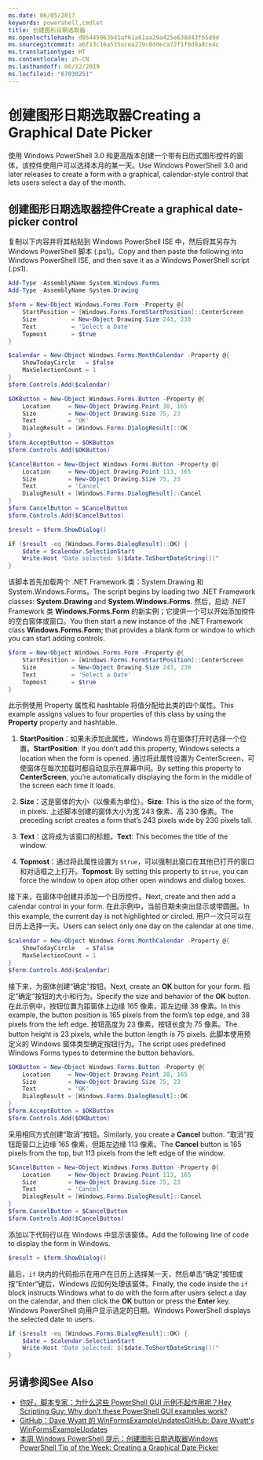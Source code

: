 ```yaml
---
ms.date: 06/05/2017
keywords: powershell,cmdlet
title: 创建图形日期选取器
ms.openlocfilehash: d05445963b41af61a61aa29a425e638d43fb5d9d
ms.sourcegitcommit: a6f13c16a535acea279c0ddeca72f1f0d8a8ce4c
ms.translationtype: HT
ms.contentlocale: zh-CN
ms.lasthandoff: 06/12/2019
ms.locfileid: "67030251"
---
```

# <a name="creating-a-graphical-date-picker"></a><span data-ttu-id="02f9c-103">创建图形日期选取器</span><span class="sxs-lookup"><span data-stu-id="02f9c-103">Creating a Graphical Date Picker</span></span>

<span data-ttu-id="02f9c-104">使用 Windows PowerShell 3.0 和更高版本创建一个带有日历式图形控件的窗体，该控件使用户可以选择本月的某一天。</span><span class="sxs-lookup"><span data-stu-id="02f9c-104">Use Windows PowerShell 3.0 and later releases to create a form with a graphical, calendar-style control that lets users select a day of the month.</span></span>

## <a name="create-a-graphical-date-picker-control"></a><span data-ttu-id="02f9c-105">创建图形日期选取器控件</span><span class="sxs-lookup"><span data-stu-id="02f9c-105">Create a graphical date-picker control</span></span>

<span data-ttu-id="02f9c-106">复制以下内容并将其粘贴到 Windows PowerShell ISE 中，然后将其另存为 Windows PowerShell 脚本 (.ps1)。</span><span class="sxs-lookup"><span data-stu-id="02f9c-106">Copy and then paste the following into Windows PowerShell ISE, and then save it as a Windows PowerShell script (.ps1).</span></span>

```powershell
Add-Type -AssemblyName System.Windows.Forms
Add-Type -AssemblyName System.Drawing

$form = New-Object Windows.Forms.Form -Property @{
    StartPosition = [Windows.Forms.FormStartPosition]::CenterScreen
    Size          = New-Object Drawing.Size 243, 230
    Text          = 'Select a Date'
    Topmost       = $true
}

$calendar = New-Object Windows.Forms.MonthCalendar -Property @{
    ShowTodayCircle   = $false
    MaxSelectionCount = 1
}
$form.Controls.Add($calendar)

$OKButton = New-Object Windows.Forms.Button -Property @{
    Location     = New-Object Drawing.Point 38, 165
    Size         = New-Object Drawing.Size 75, 23
    Text         = 'OK'
    DialogResult = [Windows.Forms.DialogResult]::OK
}
$form.AcceptButton = $OKButton
$form.Controls.Add($OKButton)

$CancelButton = New-Object Windows.Forms.Button -Property @{
    Location     = New-Object Drawing.Point 113, 165
    Size         = New-Object Drawing.Size 75, 23
    Text         = 'Cancel'
    DialogResult = [Windows.Forms.DialogResult]::Cancel
}
$form.CancelButton = $CancelButton
$form.Controls.Add($CancelButton)

$result = $form.ShowDialog()

if ($result -eq [Windows.Forms.DialogResult]::OK) {
    $date = $calendar.SelectionStart
    Write-Host "Date selected: $($date.ToShortDateString())"
}
```

<span data-ttu-id="02f9c-107">该脚本首先加载两个 .NET Framework 类：System.Drawing 和 System.Windows.Forms。</span><span class="sxs-lookup"><span data-stu-id="02f9c-107">The script begins by loading two .NET Framework classes: **System.Drawing** and **System.Windows.Forms**.</span></span>
<span data-ttu-id="02f9c-108">然后，启动 .NET Framework 类 **Windows.Forms.Form** 的新实例；它提供一个可以开始添加控件的空白窗体或窗口。</span><span class="sxs-lookup"><span data-stu-id="02f9c-108">You then start a new instance of the .NET Framework class **Windows.Forms.Form**; that provides a blank form or window to which you can start adding controls.</span></span>

```powershell
$form = New-Object Windows.Forms.Form -Property @{
    StartPosition = [Windows.Forms.FormStartPosition]::CenterScreen
    Size          = New-Object Drawing.Size 243, 230
    Text          = 'Select a Date'
    Topmost       = $true
}
```

<span data-ttu-id="02f9c-109">此示例使用 Property 属性和 hashtable 将值分配给此类的四个属性。</span><span class="sxs-lookup"><span data-stu-id="02f9c-109">This example assigns values to four properties of this class by using the **Property** property and hashtable.</span></span>

1. <span data-ttu-id="02f9c-110">**StartPosition**：如果未添加此属性，Windows 将在窗体打开时选择一个位置。</span><span class="sxs-lookup"><span data-stu-id="02f9c-110">**StartPosition**: If you don’t add this property, Windows selects a location when the form is opened.</span></span>
   <span data-ttu-id="02f9c-111">通过将此属性设置为 CenterScreen，可使窗体在每次加载时都自动显示在屏幕中间。</span><span class="sxs-lookup"><span data-stu-id="02f9c-111">By setting this property to **CenterScreen**, you’re automatically displaying the form in the middle of the screen each time it loads.</span></span>

2. <span data-ttu-id="02f9c-112">**Size**：这是窗体的大小（以像素为单位）。</span><span class="sxs-lookup"><span data-stu-id="02f9c-112">**Size**: This is the size of the form, in pixels.</span></span>
   <span data-ttu-id="02f9c-113">上述脚本创建的窗体大小为宽 243 像素、高 230 像素。</span><span class="sxs-lookup"><span data-stu-id="02f9c-113">The preceding script creates a form that’s 243 pixels wide by 230 pixels tall.</span></span>

3. <span data-ttu-id="02f9c-114">**Text**：这将成为该窗口的标题。</span><span class="sxs-lookup"><span data-stu-id="02f9c-114">**Text**: This becomes the title of the window.</span></span>

4. <span data-ttu-id="02f9c-115">**Topmost**：通过将此属性设置为 `$true`，可以强制此窗口在其他已打开的窗口和对话框之上打开。</span><span class="sxs-lookup"><span data-stu-id="02f9c-115">**Topmost**: By setting this property to `$true`, you can force the window to open atop other open windows and dialog boxes.</span></span>

<span data-ttu-id="02f9c-116">接下来，在窗体中创建并添加一个日历控件。</span><span class="sxs-lookup"><span data-stu-id="02f9c-116">Next, create and then add a calendar control in your form.</span></span>
<span data-ttu-id="02f9c-117">在此示例中，当前日期未突出显示或带圆圈。</span><span class="sxs-lookup"><span data-stu-id="02f9c-117">In this example, the current day is not highlighted or circled.</span></span>
<span data-ttu-id="02f9c-118">用户一次只可以在日历上选择一天。</span><span class="sxs-lookup"><span data-stu-id="02f9c-118">Users can select only one day on the calendar at one time.</span></span>

```powershell
$calendar = New-Object Windows.Forms.MonthCalendar -Property @{
    ShowTodayCircle   = $false
    MaxSelectionCount = 1
}
$form.Controls.Add($calendar)
```

<span data-ttu-id="02f9c-119">接下来，为窗体创建“确定”按钮。</span><span class="sxs-lookup"><span data-stu-id="02f9c-119">Next, create an **OK** button for your form.</span></span>
<span data-ttu-id="02f9c-120">指定“确定”按钮的大小和行为。</span><span class="sxs-lookup"><span data-stu-id="02f9c-120">Specify the size and behavior of the **OK** button.</span></span>
<span data-ttu-id="02f9c-121">在此示例中，按钮位置为距窗体上边缘 165 像素，距左边缘 38 像素。</span><span class="sxs-lookup"><span data-stu-id="02f9c-121">In this example, the button position is 165 pixels from the form’s top edge, and 38 pixels from the left edge.</span></span>
<span data-ttu-id="02f9c-122">按钮高度为 23 像素，按钮长度为 75 像素。</span><span class="sxs-lookup"><span data-stu-id="02f9c-122">The button height is 23 pixels, while the button length is 75 pixels.</span></span>
<span data-ttu-id="02f9c-123">此脚本使用预定义的 Windows 窗体类型确定按钮行为。</span><span class="sxs-lookup"><span data-stu-id="02f9c-123">The script uses predefined Windows Forms types to determine the button behaviors.</span></span>

```powershell
$OKButton = New-Object Windows.Forms.Button -Property @{
    Location     = New-Object Drawing.Point 38, 165
    Size         = New-Object Drawing.Size 75, 23
    Text         = 'OK'
    DialogResult = [Windows.Forms.DialogResult]::OK
}
$form.AcceptButton = $OKButton
$form.Controls.Add($OKButton)
```

<span data-ttu-id="02f9c-124">采用相同方式创建“取消”按钮。</span><span class="sxs-lookup"><span data-stu-id="02f9c-124">Similarly, you create a **Cancel** button.</span></span>
<span data-ttu-id="02f9c-125">“取消”按钮距窗口上边缘 165 像素，但距左边缘 113 像素。</span><span class="sxs-lookup"><span data-stu-id="02f9c-125">The **Cancel** button is 165 pixels from the top, but 113 pixels from the left edge of the window.</span></span>

```powershell
$CancelButton = New-Object Windows.Forms.Button -Property @{
    Location     = New-Object Drawing.Point 113, 165
    Size         = New-Object Drawing.Size 75, 23
    Text         = 'Cancel'
    DialogResult = [Windows.Forms.DialogResult]::Cancel
}
$form.CancelButton = $CancelButton
$form.Controls.Add($CancelButton)
```

<span data-ttu-id="02f9c-126">添加以下代码行以在 Windows 中显示该窗体。</span><span class="sxs-lookup"><span data-stu-id="02f9c-126">Add the following line of code to display the form in Windows.</span></span>

```powershell
$result = $form.ShowDialog()
```

<span data-ttu-id="02f9c-127">最后，`if` 块内的代码指示在用户在日历上选择某一天，然后单击“确定”按钮或按“Enter”键后，Windows 应如何处理该窗体。</span><span class="sxs-lookup"><span data-stu-id="02f9c-127">Finally, the code inside the `if` block instructs Windows what to do with the form after users select a day on the calendar, and then click the **OK** button or press the **Enter** key.</span></span>
<span data-ttu-id="02f9c-128">Windows PowerShell 向用户显示选定的日期。</span><span class="sxs-lookup"><span data-stu-id="02f9c-128">Windows PowerShell displays the selected date to users.</span></span>

```powershell
if ($result -eq [Windows.Forms.DialogResult]::OK) {
    $date = $calendar.SelectionStart
    Write-Host "Date selected: $($date.ToShortDateString())"
}
```

## <a name="see-also"></a><span data-ttu-id="02f9c-129">另请参阅</span><span class="sxs-lookup"><span data-stu-id="02f9c-129">See Also</span></span>

- [<span data-ttu-id="02f9c-130">你好，脚本专家：为什么这些 PowerShell GUI 示例不起作用呢？</span><span class="sxs-lookup"><span data-stu-id="02f9c-130">Hey Scripting Guy:  Why don’t these PowerShell GUI examples work?</span></span>](https://go.microsoft.com/fwlink/?LinkId=506644)
- [<span data-ttu-id="02f9c-131">GitHub：Dave Wyatt 的 WinFormsExampleUpdates</span><span class="sxs-lookup"><span data-stu-id="02f9c-131">GitHub: Dave Wyatt's WinFormsExampleUpdates</span></span>](https://github.com/dlwyatt/WinFormsExampleUpdates)
- [<span data-ttu-id="02f9c-132">本周 Windows PowerShell 提示：创建图形日期选取器</span><span class="sxs-lookup"><span data-stu-id="02f9c-132">Windows PowerShell Tip of the Week:  Creating a Graphical Date Picker</span></span>](https://technet.microsoft.com/library/ff730942.aspx)
